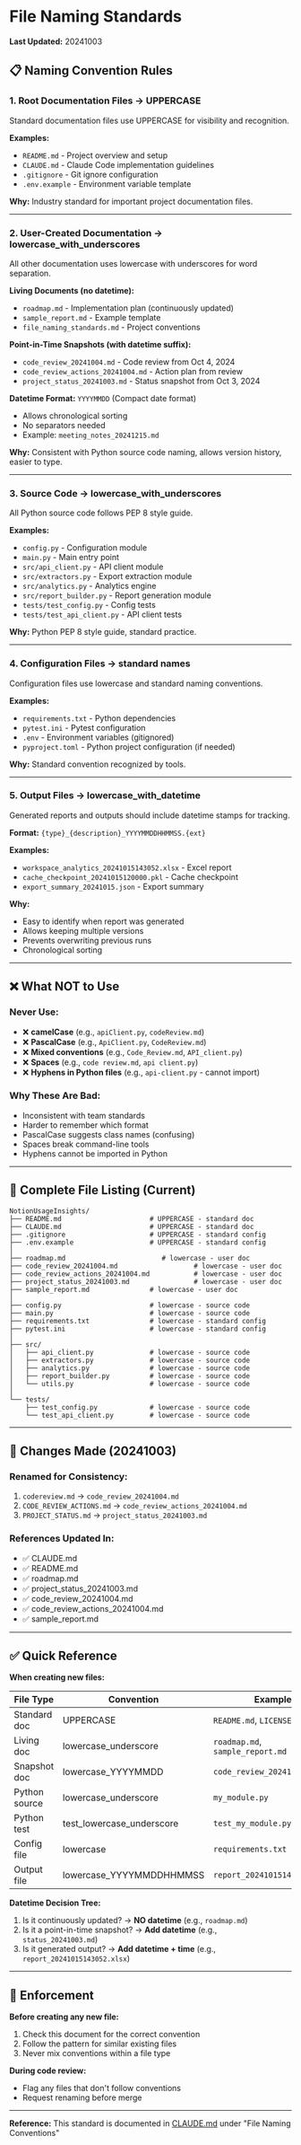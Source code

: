# File Naming Standards

**Last Updated:** 20241003

## 📋 Naming Convention Rules

### 1. Root Documentation Files → UPPERCASE
Standard documentation files use UPPERCASE for visibility and recognition.

**Examples:**
- `README.md` - Project overview and setup
- `CLAUDE.md` - Claude Code implementation guidelines
- `.gitignore` - Git ignore configuration
- `.env.example` - Environment variable template

**Why:** Industry standard for important project documentation files.

---

### 2. User-Created Documentation → lowercase_with_underscores
All other documentation uses lowercase with underscores for word separation.

**Living Documents (no datetime):**
- `roadmap.md` - Implementation plan (continuously updated)
- `sample_report.md` - Example template
- `file_naming_standards.md` - Project conventions

**Point-in-Time Snapshots (with datetime suffix):**
- `code_review_20241004.md` - Code review from Oct 4, 2024
- `code_review_actions_20241004.md` - Action plan from review
- `project_status_20241003.md` - Status snapshot from Oct 3, 2024

**Datetime Format:** `YYYYMMDD` (Compact date format)
- Allows chronological sorting
- No separators needed
- Example: `meeting_notes_20241215.md`

**Why:** Consistent with Python source code naming, allows version history, easier to type.

---

### 3. Source Code → lowercase_with_underscores
All Python source code follows PEP 8 style guide.

**Examples:**
- `config.py` - Configuration module
- `main.py` - Main entry point
- `src/api_client.py` - API client module
- `src/extractors.py` - Export extraction module
- `src/analytics.py` - Analytics engine
- `src/report_builder.py` - Report generation module
- `tests/test_config.py` - Config tests
- `tests/test_api_client.py` - API client tests

**Why:** Python PEP 8 style guide, standard practice.

---

### 4. Configuration Files → standard names
Configuration files use lowercase and standard naming conventions.

**Examples:**
- `requirements.txt` - Python dependencies
- `pytest.ini` - Pytest configuration
- `.env` - Environment variables (gitignored)
- `pyproject.toml` - Python project configuration (if needed)

**Why:** Standard convention recognized by tools.

---

### 5. Output Files → lowercase_with_datetime
Generated reports and outputs should include datetime stamps for tracking.

**Format:** `{type}_{description}_YYYYMMDDHHMMSS.{ext}`

**Examples:**
- `workspace_analytics_20241015143052.xlsx` - Excel report
- `cache_checkpoint_20241015120000.pkl` - Cache checkpoint
- `export_summary_20241015.json` - Export summary

**Why:**
- Easy to identify when report was generated
- Allows keeping multiple versions
- Prevents overwriting previous runs
- Chronological sorting

---

## ❌ What NOT to Use

### Never Use:
- ❌ **camelCase** (e.g., `apiClient.py`, `codeReview.md`)
- ❌ **PascalCase** (e.g., `ApiClient.py`, `CodeReview.md`)
- ❌ **Mixed conventions** (e.g., `Code_Review.md`, `API_client.py`)
- ❌ **Spaces** (e.g., `code review.md`, `api client.py`)
- ❌ **Hyphens in Python files** (e.g., `api-client.py` - cannot import)

### Why These Are Bad:
- Inconsistent with team standards
- Harder to remember which format
- PascalCase suggests class names (confusing)
- Spaces break command-line tools
- Hyphens cannot be imported in Python

---

## 📁 Complete File Listing (Current)

```
NotionUsageInsights/
├── README.md                      # UPPERCASE - standard doc
├── CLAUDE.md                      # UPPERCASE - standard doc
├── .gitignore                     # UPPERCASE - standard config
├── .env.example                   # UPPERCASE - standard config
│
├── roadmap.md                        # lowercase - user doc
├── code_review_20241004.md                   # lowercase - user doc
├── code_review_actions_20241004.md           # lowercase - user doc
├── project_status_20241003.md                # lowercase - user doc
├── sample_report.md               # lowercase - user doc
│
├── config.py                      # lowercase - source code
├── main.py                        # lowercase - source code
├── requirements.txt               # lowercase - standard config
├── pytest.ini                     # lowercase - standard config
│
├── src/
│   ├── api_client.py              # lowercase - source code
│   ├── extractors.py              # lowercase - source code
│   ├── analytics.py               # lowercase - source code
│   ├── report_builder.py          # lowercase - source code
│   └── utils.py                   # lowercase - source code
│
└── tests/
    ├── test_config.py             # lowercase - source code
    └── test_api_client.py         # lowercase - source code
```

---

## 🔄 Changes Made (20241003)

### Renamed for Consistency:
1. `codereview.md` → `code_review_20241004.md`
2. `CODE_REVIEW_ACTIONS.md` → `code_review_actions_20241004.md`
3. `PROJECT_STATUS.md` → `project_status_20241003.md`

### References Updated In:
- ✅ CLAUDE.md
- ✅ README.md
- ✅ roadmap.md
- ✅ project_status_20241003.md
- ✅ code_review_20241004.md
- ✅ code_review_actions_20241004.md
- ✅ sample_report.md

---

## ✅ Quick Reference

**When creating new files:**

| File Type | Convention | Example |
|-----------|------------|---------|
| Standard doc | UPPERCASE | `README.md`, `LICENSE` |
| Living doc | lowercase_underscore | `roadmap.md`, `sample_report.md` |
| Snapshot doc | lowercase_YYYYMMDD | `code_review_20241004.md` |
| Python source | lowercase_underscore | `my_module.py` |
| Python test | test_lowercase_underscore | `test_my_module.py` |
| Config file | lowercase | `requirements.txt` |
| Output file | lowercase_YYYYMMDDHHMMSS | `report_20241015143052.xlsx` |

**Datetime Decision Tree:**
1. Is it continuously updated? → **NO datetime** (e.g., `roadmap.md`)
2. Is it a point-in-time snapshot? → **Add datetime** (e.g., `status_20241003.md`)
3. Is it generated output? → **Add datetime + time** (e.g., `report_20241015143052.xlsx`)

---

## 📝 Enforcement

**Before creating any new file:**
1. Check this document for the correct convention
2. Follow the pattern for similar existing files
3. Never mix conventions within a file type

**During code review:**
- Flag any files that don't follow conventions
- Request renaming before merge

---

**Reference:** This standard is documented in [CLAUDE.md](CLAUDE.md) under "File Naming Conventions"
